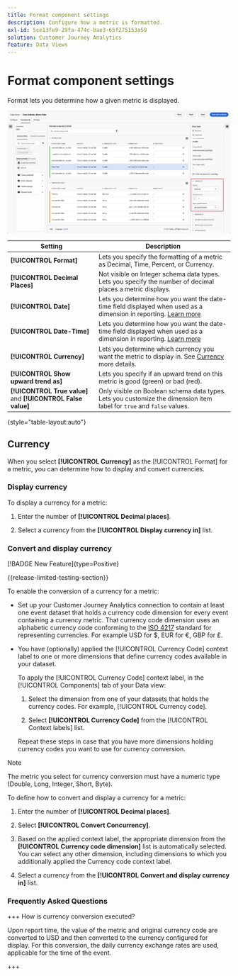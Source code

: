 ```yaml
---
title: Format component settings
description: Configure how a metric is formatted.
exl-id: 5ce13fe9-29fa-474c-bae3-65f275153a59
solution: Customer Journey Analytics
feature: Data Views
---
```

# Format component settings

Format lets you determine how a given metric is displayed.

![Format settings](../assets/format-settings.png)

| Setting | Description |
| --- | --- |
| **[!UICONTROL Format]** | Lets you specify the formatting of a metric as Decimal, Time, Percent, or Currency. |
| **[!UICONTROL Decimal Places]** | Not visible on Integer schema data types. Lets you specify the number of decimal places a metric displays. |
| **[!UICONTROL Date]** | Lets you determine how you want the date-time field displayed when used as a dimension in reporting. [Learn more](../../use-cases/data-views/data-views-usecases.md#date-and-date-time-use-cases) |
| **[!UICONTROL Date-Time]** | Lets you determine how you want the date-time field displayed when used as a dimension in reporting. [Learn more](../../use-cases/data-views/data-views-usecases.md#date-and-date-time-use-cases) |
| **[!UICONTROL Currency]** | Lets you determine which currency you want the metric to display in. See [Currency](#currency) more details. |
| **[!UICONTROL Show upward trend as]** | Lets you specify if an upward trend on this metric is good (green) or bad (red). |
| **[!UICONTROL True value]** and **[!UICONTROL False value]** | Only visible on Boolean schema data types. Lets you customize the dimension item label for `true` and `false` values. |

{style="table-layout:auto"}


## Currency

When you select **[!UICONTROL Currency]** as the [!UICONTROL Format] for a metric, you can determine how to display and convert currencies.

### Display currency

To display a currency for a metric:

1.  Enter the number of **[!UICONTROL Decimal places]**.
  
2.  Select a currency from the **[!UICONTROL Display currency in]** list.


### Convert and display currency

[!BADGE New Feature]{type=Positive}

{{release-limited-testing-section}}

To enable the conversion of a currency for a metric:
   
-   Set up your Customer Journey Analytics connection to contain at least one event dataset that holds a currency code dimension for every event containing a currency metric. That currency code dimension uses an alphabetic currency code conforming to the [ISO 4217](https://www.iso.org/iso-4217-currency-codes.html) standard for representing currencies. For example USD for $, EUR for &euro;, GBP for £. 
  
-   You have (optionally) applied the [!UICONTROL Currency Code] context label to one or more dimensions that define currency codes available in your dataset.

    To apply the [!UICONTROL Currency Code] context label, in the [!UICONTROL Components] tab of your Data view:

    <!--![Currency Context Label](../assets/currency-context-label.png)-->

    1.  Select the dimension from one of your datasets that holds the currency codes. For example, [!UICONTROL Currency code].

    2.  Select **[!UICONTROL Currency Code]** from the [!UICONTROL Context labels] list.

    Repeat these steps in case that you have more dimensions holding currency codes you want to use for currency conversion.

>[!NOTE]
>
>The metric you select for currency conversion must have a numeric type (Double, Long, Integer, Short, Byte).


To define how to convert and display a currency for a metric:

1.  Enter the number of **[!UICONTROL Decimal places]**.

2.  Select **[!UICONTROL Convert Concurrency]**.

3.  Based on the applied context label, the appropriate dimension from the **[!UICONTROL Currency code dimension]** list is automatically selected. You can select any other dimension, including dimensions to which you additionally applied the Currency code context label.

4.  Select a currency from the **[!UICONTROL Convert and display currency in]** list.

### Frequently Asked Questions

+++ How is currency conversion executed?

Upon report time, the value of the metric and original currency code are converted to USD and then converted to the currency configured for display. For this conversion, the daily currency exchange rates are used, applicable for the time of the event.

+++

